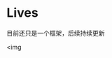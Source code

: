 # Lives
目前还只是一个框架，后续持续更新

<img src="https://github.com/Allyns/doopen/blob/master/614BE1A317496FF4EC77091202307453.jpg" alt="" /><img